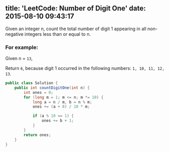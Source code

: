 title: 'LeetCode: Number of Digit One'
date: 2015-08-10 09:43:17
---
 Given an integer n, count the total number of digit 1 appearing in all non-negative integers less than or equal to n.

### For example:
Given n = `13`,   

Return `6`, because digit 1 occurred in the following numbers: `1, 10, 11, 12, 13`.

```java
public class Solution {
    public int countDigitOne(int n) {
        int ones = 0;
        for (long m = 1; m <= n; m *= 10) {
            long a = n / m, b = n % m;
            ones += (a + 8) / 10 * m;

            if (a % 10 == 1) {
                ones += b + 1;
            }
        }
        return ones;
    }
}
```